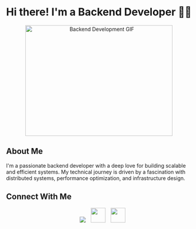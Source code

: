 # Hi there! I'm a Backend Developer 👨‍💻

<p align="center">
  <img height="300" width="400" alt="Backend Development GIF" src="https://media.giphy.com/media/SWoSkN6DxTszqIKEqv/giphy.gif">
</p>

## About Me
I'm a passionate backend developer with a deep love for building scalable and efficient systems. My technical journey is driven by a fascination with distributed systems, performance optimization, and infrastructure design.

## Connect With Me

<p align="center">

 <div align="center"  class="icons-social" style="margin-left: 10px;">
        <a style="margin-left: 10px;"  target="_blank" href="https://www.linkedin.com/in/harsh-sri-software-engineer/">
			<img src="https://img.icons8.com/doodle/40/000000/linkedin--v2.png"></a>
        <a style="margin-left: 10px;"  target="_blank" href="https://medium.com/@harshsri875">
			<img height="40" width="40" src="https://encrypted-tbn0.gstatic.com/images?q=tbn:ANd9GcTP24P4kQ17TBMDoqtKZWhAgwrum6nwzvhglA&s"></a>
        <a style="margin-left: 10px;"  target="_blank" href="code.harshsri@gmail.com">
			<img height="40" width="40" src="https://i.pinimg.com/736x/61/8a/f7/618af7a906aea6a785f2a58c43c65909.jpg"></a>
        
  </div>

</p>

